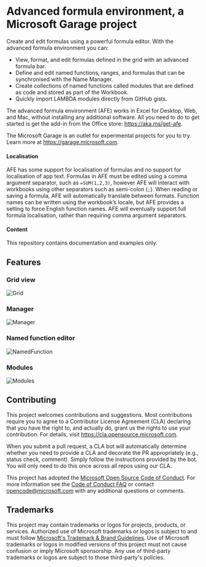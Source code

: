 # Advanced formula environment, a Microsoft Garage project

Create and edit formulas using a powerful formula editor. With the advanced formula environment you can:
- View, format, and edit formulas defined in the grid with an advanced formula bar.
- Define and edit named functions, ranges, and formulas that can be synchronised with the Name Manager.
- Create collections of named functions called modules that are defined as code and stored as part of the Workbook.
- Quickly import LAMBDA modules directly from GitHub gists.

The advanced formula environment (AFE) works in Excel for Desktop, Web, and Mac, without installing any additional software. All you need to do to get started is get the add-in from the Office store: https://aka.ms/get-afe.

The Microsoft Garage is an outlet for experimental projects for you to try. Learn more at https://garage.microsoft.com.

#### Localisation

AFE has some support for localisation of formulas and no support for localisation of app text. Formulas in AFE must be edited using a comma argument separator, such as `=SUM(1,2,3)`, however AFE will interact with workbooks using other separators such as semi-colon (`;`). When reading or saving a formula, AFE will automatically translate between formats. Function names can be written using the workbook’s locale, but AFE provides a setting to force English function names.
AFE will eventually support full formula localisation, rather than requiring comma argument separators.

#### Content
This repository contains documentation and examples only.

## Features

### Grid view
![Grid](https://user-images.githubusercontent.com/4489219/202191716-125ac5d9-6fd5-4dd8-bc12-a01241586563.gif)

### Manager
![Manager](https://user-images.githubusercontent.com/4489219/202194080-0b0bbebb-add4-4187-86da-dd8ae486476b.gif)

### Named function editor
![NamedFunction](https://user-images.githubusercontent.com/4489219/202191733-5e126a7d-35b4-44dd-9e8f-f9199fcdd089.gif)

### Modules
![Modules](https://user-images.githubusercontent.com/4489219/202191749-92071729-6cc7-4d8b-9f74-c1e023dc7468.gif)


## Contributing

This project welcomes contributions and suggestions.  Most contributions require you to agree to a
Contributor License Agreement (CLA) declaring that you have the right to, and actually do, grant us
the rights to use your contribution. For details, visit https://cla.opensource.microsoft.com.

When you submit a pull request, a CLA bot will automatically determine whether you need to provide
a CLA and decorate the PR appropriately (e.g., status check, comment). Simply follow the instructions
provided by the bot. You will only need to do this once across all repos using our CLA.

This project has adopted the [Microsoft Open Source Code of Conduct](https://opensource.microsoft.com/codeofconduct/).
For more information see the [Code of Conduct FAQ](https://opensource.microsoft.com/codeofconduct/faq/) or
contact [opencode@microsoft.com](mailto:opencode@microsoft.com) with any additional questions or comments.

## Trademarks

This project may contain trademarks or logos for projects, products, or services. Authorized use of Microsoft 
trademarks or logos is subject to and must follow 
[Microsoft's Trademark & Brand Guidelines](https://www.microsoft.com/en-us/legal/intellectualproperty/trademarks/usage/general).
Use of Microsoft trademarks or logos in modified versions of this project must not cause confusion or imply Microsoft sponsorship.
Any use of third-party trademarks or logos are subject to those third-party's policies.
